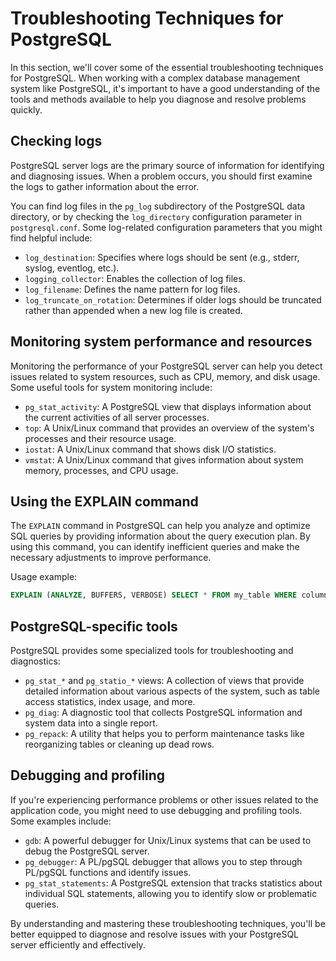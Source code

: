 # Troubleshooting Techniques for PostgreSQL

In this section, we'll cover some of the essential troubleshooting techniques for PostgreSQL. When working with a complex database management system like PostgreSQL, it's important to have a good understanding of the tools and methods available to help you diagnose and resolve problems quickly.

## Checking logs

PostgreSQL server logs are the primary source of information for identifying and diagnosing issues. When a problem occurs, you should first examine the logs to gather information about the error.

You can find log files in the `pg_log` subdirectory of the PostgreSQL data directory, or by checking the `log_directory` configuration parameter in `postgresql.conf`. Some log-related configuration parameters that you might find helpful include:

- `log_destination`: Specifies where logs should be sent (e.g., stderr, syslog, eventlog, etc.).
- `logging_collector`: Enables the collection of log files.
- `log_filename`: Defines the name pattern for log files.
- `log_truncate_on_rotation`: Determines if older logs should be truncated rather than appended when a new log file is created.

## Monitoring system performance and resources

Monitoring the performance of your PostgreSQL server can help you detect issues related to system resources, such as CPU, memory, and disk usage. Some useful tools for system monitoring include:

- `pg_stat_activity`: A PostgreSQL view that displays information about the current activities of all server processes.
- `top`: A Unix/Linux command that provides an overview of the system's processes and their resource usage.
- `iostat`: A Unix/Linux command that shows disk I/O statistics.
- `vmstat`: A Unix/Linux command that gives information about system memory, processes, and CPU usage.

## Using the EXPLAIN command

The `EXPLAIN` command in PostgreSQL can help you analyze and optimize SQL queries by providing information about the query execution plan. By using this command, you can identify inefficient queries and make the necessary adjustments to improve performance.

Usage example:

```sql
EXPLAIN (ANALYZE, BUFFERS, VERBOSE) SELECT * FROM my_table WHERE column_1 = 'value';
```

## PostgreSQL-specific tools

PostgreSQL provides some specialized tools for troubleshooting and diagnostics:

- `pg_stat_*` and `pg_statio_*` views: A collection of views that provide detailed information about various aspects of the system, such as table access statistics, index usage, and more.
- `pg_diag`: A diagnostic tool that collects PostgreSQL information and system data into a single report.
- `pg_repack`: A utility that helps you to perform maintenance tasks like reorganizing tables or cleaning up dead rows.

## Debugging and profiling

If you're experiencing performance problems or other issues related to the application code, you might need to use debugging and profiling tools. Some examples include:

- `gdb`: A powerful debugger for Unix/Linux systems that can be used to debug the PostgreSQL server.
- `pg_debugger`: A PL/pgSQL debugger that allows you to step through PL/pgSQL functions and identify issues.
- `pg_stat_statements`: A PostgreSQL extension that tracks statistics about individual SQL statements, allowing you to identify slow or problematic queries.

By understanding and mastering these troubleshooting techniques, you'll be better equipped to diagnose and resolve issues with your PostgreSQL server efficiently and effectively.
